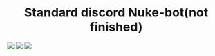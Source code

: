 <h1 align="center"> Standard discord Nuke-bot(not finished) </h1>

<img src="https://img.shields.io/github/downloads/ArMaGeDDoN-SS/Standard-Nuke-bot/total?logo=GitHub&style=for-the-badge" style="max-width: 100%;"> <img src="https://img.shields.io/discord/1055522427272175646?color=15315c&label=Disc0rd&logo=discord&logoColor=fff&style=for-the-badge" style="max-width: 100%;"> <img src="https://img.shields.io/github/languages/code-size/ArMaGeDDoN-SS/Standard-Nuke-bot?color=ad3434&logo=Python&logoColor=fff&style=for-the-badge">
